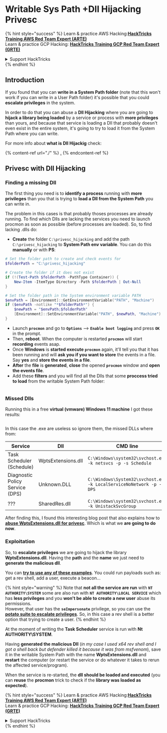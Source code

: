 # Writable Sys Path +Dll Hijacking Privesc

{% hint style="success" %}
Learn & practice AWS Hacking:<img src="/.gitbook/assets/arte.png" alt="" data-size="line">[**HackTricks Training AWS Red Team Expert (ARTE)**](https://training.hacktricks.xyz/courses/arte)<img src="/.gitbook/assets/arte.png" alt="" data-size="line">\
Learn & practice GCP Hacking: <img src="/.gitbook/assets/grte.png" alt="" data-size="line">[**HackTricks Training GCP Red Team Expert (GRTE)**<img src="/.gitbook/assets/grte.png" alt="" data-size="line">](https://training.hacktricks.xyz/courses/grte)

<details>

<summary>Support HackTricks</summary>

* Check the [**subscription plans**](https://github.com/sponsors/carlospolop)!
* **Join the** 💬 [**Discord group**](https://discord.gg/hRep4RUj7f) or the [**telegram group**](https://t.me/peass) or **follow** us on **Twitter** 🐦 [**@hacktricks\_live**](https://twitter.com/hacktricks\_live)**.**
* **Share hacking tricks by submitting PRs to the** [**HackTricks**](https://github.com/carlospolop/hacktricks) and [**HackTricks Cloud**](https://github.com/carlospolop/hacktricks-cloud) github repos.

</details>
{% endhint %}

## Introduction

If you found that you can **write in a System Path folder** (note that this won't work if you can write in a User Path folder) it's possible that you could **escalate privileges** in the system.

In order to do that you can abuse a **Dll Hijacking** where you are going to **hijack a library being loaded** by a service or process with **more privileges** than yours, and because that service is loading a Dll that probably doesn't even exist in the entire system, it's going to try to load it from the System Path where you can write.

For more info about **what is Dll Hijackig** check:

{% content-ref url="./" %}
[.](./)
{% endcontent-ref %}

## Privesc with Dll Hijacking

### Finding a missing Dll

The first thing you need is to **identify a process** running with **more privileges** than you that is trying to **load a Dll from the System Path** you can write in.

The problem in this cases is that probably thoses processes are already running. To find which Dlls are lacking the services you need to launch procmon as soon as possible (before processes are loaded). So, to find lacking .dlls do:

* **Create** the folder `C:\privesc_hijacking` and add the path `C:\privesc_hijacking` to **System Path env variable**. You can do this **manually** or with **PS**:

```powershell
# Set the folder path to create and check events for
$folderPath = "C:\privesc_hijacking"

# Create the folder if it does not exist
if (!(Test-Path $folderPath -PathType Container)) {
    New-Item -ItemType Directory -Path $folderPath | Out-Null
}

# Set the folder path in the System environment variable PATH
$envPath = [Environment]::GetEnvironmentVariable("PATH", "Machine")
if ($envPath -notlike "*$folderPath*") {
    $newPath = "$envPath;$folderPath"
    [Environment]::SetEnvironmentVariable("PATH", $newPath, "Machine")
}
```

* Launch **`procmon`** and go to **`Options`** --> **`Enable boot logging`** and press **`OK`** in the prompt.
* Then, **reboot**. When the computer is restarted **`procmon`** will start **recording** events asap.
* Once **Windows** is **started execute `procmon`** again, it'll tell you that it has been running and will **ask you if you want to store** the events in a file. Say **yes** and **store the events in a file**.
* **After** the **file** is **generated**, **close** the opened **`procmon`** window and **open the events file**.
* Add these **filters** and you will find all the Dlls that some **proccess tried to load** from the writable System Path folder:

<figure><img src="../../../.gitbook/assets/image (945).png" alt=""><figcaption></figcaption></figure>

### Missed Dlls

Running this in a free **virtual (vmware) Windows 11 machine** I got these results:

<figure><img src="../../../.gitbook/assets/image (607).png" alt=""><figcaption></figcaption></figure>

In this case the .exe are useless so ignore them, the missed DLLs where from:

| Service                         | Dll                | CMD line                                                             |
| ------------------------------- | ------------------ | -------------------------------------------------------------------- |
| Task Scheduler (Schedule)       | WptsExtensions.dll | `C:\Windows\system32\svchost.exe -k netsvcs -p -s Schedule`          |
| Diagnostic Policy Service (DPS) | Unknown.DLL        | `C:\Windows\System32\svchost.exe -k LocalServiceNoNetwork -p -s DPS` |
| ???                             | SharedRes.dll      | `C:\Windows\system32\svchost.exe -k UnistackSvcGroup`                |

After finding this, I found this interesting blog post that also explains how to [**abuse WptsExtensions.dll for privesc**](https://juggernaut-sec.com/dll-hijacking/#Windows\_10\_Phantom\_DLL\_Hijacking\_-\_WptsExtensionsdll). Which is what we **are going to do now**.

### Exploitation

So, to **escalate privileges** we are going to hijack the library **WptsExtensions.dll**. Having the **path** and the **name** we just need to **generate the malicious dll**.

You can [**try to use any of these examples**](./#creating-and-compiling-dlls). You could run payloads such as: get a rev shell, add a user, execute a beacon...

{% hint style="warning" %}
Note that **not all the service are run** with **`NT AUTHORITY\SYSTEM`** some are also run with **`NT AUTHORITY\LOCAL SERVICE`** which has **less privileges** and you **won't be able to create a new user** abuse its permissions.\
However, that user has the **`seImpersonate`** privilege, so you can use the[ **potato suite to escalate privileges**](../roguepotato-and-printspoofer.md). So, in this case a rev shell is a better option that trying to create a user.
{% endhint %}

At the moment of writing the **Task Scheduler** service is run with **Nt AUTHORITY\SYSTEM**.

Having **generated the malicious Dll** (_in my case I used x64 rev shell and I got a shell back but defender killed it because it was from msfvenom_), save it in the writable System Path with the name **WptsExtensions.dll** and **restart** the computer (or restart the service or do whatever it takes to rerun the affected service/program).

When the service is re-started, the **dll should be loaded and executed** (you can **reuse** the **procmon** trick to check if the **library was loaded as expected**).

{% hint style="success" %}
Learn & practice AWS Hacking:<img src="/.gitbook/assets/arte.png" alt="" data-size="line">[**HackTricks Training AWS Red Team Expert (ARTE)**](https://training.hacktricks.xyz/courses/arte)<img src="/.gitbook/assets/arte.png" alt="" data-size="line">\
Learn & practice GCP Hacking: <img src="/.gitbook/assets/grte.png" alt="" data-size="line">[**HackTricks Training GCP Red Team Expert (GRTE)**<img src="/.gitbook/assets/grte.png" alt="" data-size="line">](https://training.hacktricks.xyz/courses/grte)

<details>

<summary>Support HackTricks</summary>

* Check the [**subscription plans**](https://github.com/sponsors/carlospolop)!
* **Join the** 💬 [**Discord group**](https://discord.gg/hRep4RUj7f) or the [**telegram group**](https://t.me/peass) or **follow** us on **Twitter** 🐦 [**@hacktricks\_live**](https://twitter.com/hacktricks\_live)**.**
* **Share hacking tricks by submitting PRs to the** [**HackTricks**](https://github.com/carlospolop/hacktricks) and [**HackTricks Cloud**](https://github.com/carlospolop/hacktricks-cloud) github repos.

</details>
{% endhint %}

